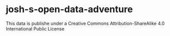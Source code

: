 # josh-s-open-data-adventure
This data is publishe under a Creative Commons Attribution-ShareAlike 4.0 International Public License
